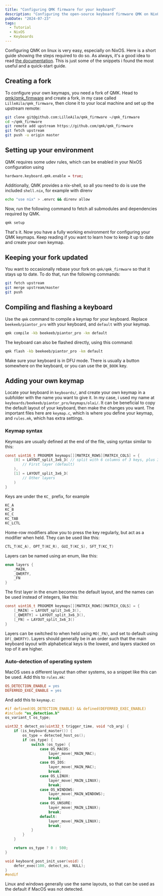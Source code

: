 ```yaml
---
title: "Configuring QMK firmware for your keyboard"
description: "Configuring the open-source keyboard firmware QMK on NixOS"
pubDate: "2024-07-23"
tags:
  - Tutorial
  - NixOS
  - Keyboards
---
```


Configuring QMK on linux is very easy, especially on NixOS. Here is a short guide showing the steps required to do so. As always, it's a good idea to read [the documentation](https://docs.qmk.fm/). This is just some of the snippets i found the most useful and a quick-start guide.

## Creating a fork

To configure your own keymaps, you need a fork of QMK. Head to [qmk/qmk_firmware](https://github.com/qmk/qmk_firmware) and create a fork, in my case called `LilleAila/qmk_firmware`, then clone it to your local machine and set up the upstream remote:

```bash
git clone git@github.com:LilleAila/qmk_firmware ~/qmk_firmware
cd ~/qmk_firmware
git remote add upstream https://github.com/qmk/qmk_firmware
git fetch upstream
git push -u origin master
```

## Setting up your environment

QMK requires some udev rules, which can be enabled in your NixOS configuration using

```nix
hardware.keyboard.qmk.enable = true;
```

Additionally, QMK provides a nix-shell, so all you need to do is use the included `shell.nix`, for example with direnv

```bash
echo "use nix" > .envrc && direnv allow
```

Now, run the following command to fetch all submodules and dependencies required by QMK.

```bash
qmk setup
```

That's it. Now you have a fully working environment for configuring your QMK keymaps. Keep reading if you want to learn how to keep it up to date and create your own keymap.

## Keeping your fork updated

You want to occasionally rebase your fork on `qmk/qmk_firmware` so that it stays up to date. To do that, run the following commands:

```bash
git fetch upstream
git merge upstream/master
git push
```

## Compiling and flashing a keyboard

Use the `qmk` command to compile a keymap for your keyboard. Replace `beekeeb/piantor_pro` with your keyboard, and `default` with your keymap.

```bash
qmk compile -kb beekeeb/piantor_pro -km default
```

The keyboard can also be flashed directly, using this command:

```bash
qmk flash -kb beekeeb/piantor_pro -km default
```

Make sure your keyboard is in DFU mode. There is usually a button somewhere on the keyboard, or you can use the `QK_BOOK` key.

## Adding your own keymap

Locate your keyboard in `keyboards/`, and create your own keymap in a subfolder with the name you want to give it. In my case, i used my name at `keyboards/beekeeb/piantor_pro/keymaps/olai/`. It can be beneficial to copy the default layout of your keyboard, then make the changes you want. The important files here are `keymap.c`, which is where you define your keymap, and `rules.mk`, which has extra settings.

### Keymap syntax

Keymaps are usually defined at the end of the file, using syntax similar to this:

```c
const uint16_t PROGMEM keymaps[][MATRIX_ROWS][MATRIX_COLS] = {
    [0] = LAYOUT_split_3x6_3( // split with 6 columns of 3 keys, plus 3 at the thump
        // First layer (default)
    ),
    [1] = LAYOUT_split_3x6_3(
        // Other layers
    )
}
```

Keys are under the `KC_` prefix, for example

```c
KC_A
KC_B
KC_C
KC_TAB
KC_LCTL
```

Home-row modifiers allow you to press the key regularly, but act as a modifier when held. They can be used like this:

```c
CTL_T(KC_A), OPT_T(KC_R), GUI_T(KC_S), SFT_T(KC_T)
```

Layers can be named using an enum, like this:

```c
enum layers {
    _MAIN,
    _QWERTY,
    _FN
}
```

The first layer in the enum becomes the default layout, and the names can be used instead of integers, like this:

```c
const uint16_t PROGMEM keymaps[][MATRIX_ROWS][MATRIX_COLS] = {
    [_MAIN] = LAYOUT_split_3x6_3(),
    [_QWERTY] = LAYOUT_split_3x6_3(),
    [_FN] = LAYOUT_split_3x6_3()
}
```

Layers can be switched to when held using `MO(_FN)`, and set to default using `DF(_QWERTY)`. Layers should generally be in an order such that the main keyboard layout with alphabetical keys is the lowest, and layers stacked on top of it are higher.

### Auto-detection of operating system

MacOS uses a different layout than other systems, so a snippet like this can be used. Add this to `rules.mk`:

```mk
OS_DETECTION_ENABLE = yes
DEFERRED_EXEC_ENABLE = yes
```

And add this to `keymap.c`:

```c
#if defined(OS_DETECTION_ENABLE) && defined(DEFERRED_EXEC_ENABLE)
#include "os_detection.h"
os_variant_t os_type;

uint32_t detect_os(uint32_t trigger_time, void *cb_arg) {
    if (is_keyboard_master()) {
        os_type = detected_host_os();
        if (os_type) {
            switch (os_type) {
                case OS_MACOS:
                    layer_move(_MAIN_MAC);
                    break;
                case OS_IOS:
                    layer_move(_MAIN_MAC);
                    break;
                case OS_LINUX:
                    layer_move(_MAIN_LINUX);
                    break;
                case OS_WINDOWS:
                    layer_move(_MAIN_WINDOWS);
                    break;
                case OS_UNSURE:
                    layer_move(_MAIN_LINUX);
                    break;
                default:
                    layer_move(_MAIN_LINUX);
                    break;
            }
        }
    }

    return os_type ? 0 : 500;
}

void keyboard_post_init_user(void) {
    defer_exec(100, detect_os, NULL);
}
#endif
```

Linux and windows generally use the same layouts, so that can be used as the default if MacOS was not detected.
